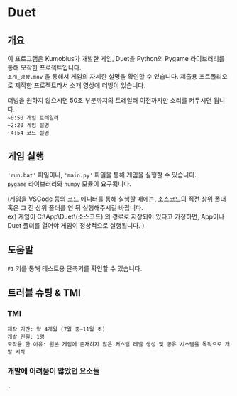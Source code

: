 ﻿# Duet


## 개요

이 프로그램은 Kumobius가 개발한 게임, Duet을 Python의 Pygame 라이브러리를 통해 모작한 프로젝트입니다.  
`소개_영상.mov`
을 통해서 게임의 자세한 설명을 확인할 수 있습니다.
제출용 포트폴리오로 제작한 프로젝트라서 소개 영상에 더빙이 있습니다.  


더빙을 원하지 않으시면 50초 부분까지의 트레일러 이전까지만 소리를 켜두시면 됩니다.  
`~0:50 게임 트레일러`  
`~2:20 게임 설명`  
`~4:54 코드 설명`  


## 게임 실행

`'run.bat'` 파일이나, `'main.py'` 파일을 통해 게임을 실행할 수 있습니다.  
`pygame` 라이브러리와 `numpy` 모듈이 요구됩니다.  


(게임을 VSCode 등의 코드 에디터를 통해 실행할 때에는, 소스코드의 직전 상위 폴더 혹은 그 전 상위 폴더를 연 뒤 실행해주시길 바랍니다.  
ex) 게임이 C:\\App\\Duet\\(소스코드) 의 경로로 저장되어 있다고 가정하면, App이나 Duet 폴더를 열어야 게임이 정상적으로 실행됩니다. )


## 도움말
`F1` 키를 통해 테스트용 단축키를 확인할 수 있습니다.


## 트러블 슈팅 & TMI

### TMI
    제작 기간: 약 4개월 (7월 중~11월 초)  
    개발 인원: 1명  
    모작을 한 이유: 원본 게임에 존재하지 않은 커스텀 레벨 생성 및 공유 시스템을 목적으로 개발 시작  


### 개발에 어려움이 많았던 요소들
    .